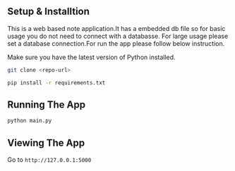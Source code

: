 ## Setup & Installtion
This is a web based note application.It has a embedded db file so for basic usage you do not need to connect with a databasse. For large usage please set a database connection.For run the app please follow below instruction.

Make sure you have the latest version of Python installed.

```bash
git clone <repo-url>
```

```bash
pip install -r requirements.txt
```

## Running The App

```bash
python main.py
```

## Viewing The App

Go to `http://127.0.0.1:5000`

